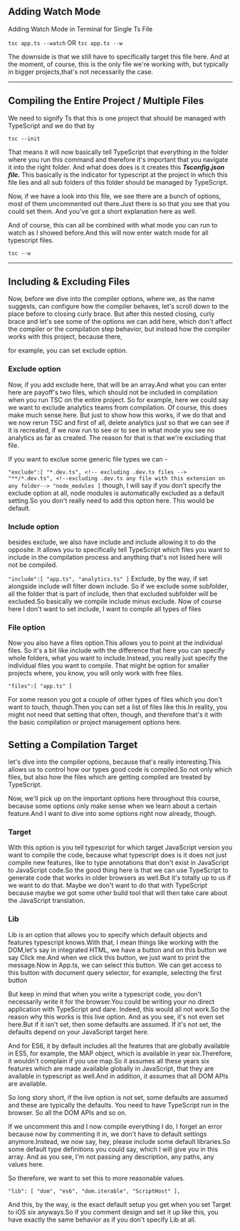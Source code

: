 ## Adding Watch Mode
Adding Watch Mode in Terminal for Single Ts File

`tsc app.ts --watch`   OR       `tsc app.ts --w`

The downside is that we still have to specifically target this file here.
And at the moment, of course, this is the only file we're working with, but typically in bigger projects,that's not necessarily the case.

----

## Compiling the Entire Project / Multiple Files

We need to signify Ts that this is one project that should be managed with TypeScript and we do that by 

`tsc --init`

That means it will now basically tell TypeScript that everything in the folder where you run this command and therefore it's important that you navigate it into the right folder.
And what does does is it creates this ***Tsconfig.json file.***
This basically is the indicator for typescript at the project in which this file lies and all sub folders of this folder should be managed by TypeScript.

Now, if we have a look into this file, we see there are a bunch of options, most of them uncommented out there.Just there is so that you see that you could set them.
And you've got a short explanation here as well.

And of course, this can all be combined with what mode you can run to watch as I showed before.And this will now enter watch mode for all typescript files.

`tsc --w`

----

## Including & Excluding Files

Now, before we dive into the compiler options, where we, as the name suggests, can configure how the compiler behaves, let's scroll down to the place before to closing curly brace.
But after this nested closing, curly brace and let's see some of the options we can add here, which don't affect the compiler or the compilation step behavior, but instead how the compiler works with this project, because there, 

for example, you can set exclude option.

### Exclude option

Now, if you add exclude here, that will be an array.And what you can enter here are payoff's two files, which should not be included in compilation when you run TSC on the entire project.
So for example, here we could say we want to exclude analytics teams from compilation.
Of course, this does make much sense here.
But just to show how this works, if we do that and we now rerun TSC and first of all, delete analytics just so that we can see if it is recreated, if we now run to see or to see in what mode you see no analytics as far as created.
The reason for that is that we're excluding that file.

If you want to exclue some generic file types we can - 

`
"exclude":[
    "*.dev.ts", <!-- excluding .dev.ts files -->
    "**/*.dev.ts", <!--excluding .dev.ts any file with this extension on any folder-->
    "node_modules
]
`
though, I will say if you don't specify the exclude option at all, node modules is automatically excluded as a default setting.So you don't really need to add this option here.
This would be default.

### Include option

besides exclude, we also have include and include allowing it to do the opposite.
It allows you to specifically tell TypeScript which files you want to include in the compilation process and anything that's not listed here will not be compiled.

`
"include":[
    "app.ts",
    "analytics.ts"
]
`
Exclude, by the way, if set alongside include will filter down include.
So if we exclude some subfolder, all the folder that is part of include, then that excluded subfolder will be excluded.So basically we compile include minus exclude.
Now of course here I don't want to set include, I want to compile all types of files

### File option

Now you also have a files option.This allows you to point at the individual files.
So it's a bit like include with the difference that here you can specify whole folders, what you want to include.Instead, you really just specify the individual files you want to compile.
That might be option for smaller projects where, you know, you will only work with free files.

`
"files":[
    "app.ts"
]
`

For some reason you got a couple of other types of files which you don't want to touch, though.Then you can set a list of files like this.In reality, you might not need that 
setting that often, though, and therefore that's it with the basic compilation or project management options here.

## Setting a Compilation Target

let's dive into the compiler options, because that's really interesting.This allows us to control how our types good code is compiled.So not only which files, but also how the files which are getting compiled are treated by TypeScript.


Now, we'll pick up on the important options here throughout this course, because some options only make sense when we learn about a certain feature.And I want to dive into some options right now already, though.

### Target

With this option is you tell typescript for which target JavaScript version you want
to compile the code, because what typescript does is it does not just compile new features, like to type annotations that don't exist in JavaScript to JavaScript code.So the good thing here is that we can use TypeScript to generate code that works in older browsers as
well.But it's totally up to us if we want to do that.
Maybe we don't want to do that with TypeScript because maybe we got some other build tool that will then take care about the JavaScript translation.

### Lib

Lib is an option that allows you to specify which default objects and features typescript knows.With that, I mean things like working with the DOM,let's say in integrated HTML, we have a button and on this button we say Click me.And when we click this button, we just want to print the message.Now in App.ts, we can select this button.
We can get access to this button with document query selector, for example, selecting the first button

But keep in mind that when you write a typescript code, you don't necessarily write it for the browser.You could be writing your no direct application with TypeScript and dare.
Indeed, this would all not work.So the reason why this works is this live option.
And as you see, it's not even set here.But if it isn't set, then some defaults are assumed.
If it's not set, the defaults depend on your JavaScript target here.

And for ES6, it by default includes all the features that are globally available in ES5, for
example, the MAP object, which is available in year six.Therefore, it wouldn't complain if you use map.So it assumes all these years six features which are made available globally in JavaScript, that they are available in typescript as well.And in addition, it assumes that all DOM APIs are available.

So long story short, if the live option is not set, some defaults are assumed and these are typically the defaults. You need to have TypeScript run in the browser. So all the DOM APIs and so on. 

If we uncomment this and I now compile everything I do, I forget an error because now by commenting it in, we don't have to default settings anymore.Instead, we now say, hey, please include some default libraries.So some default type definitions you could say, which I will give you in this array.
And as you see, I'm not passing any description, any paths, any values here.

So therefore, we want to set this to more reasonable values.

`
"lib": [
      "dom",
      "es6",
      "dom.iterable",
      "ScriptHost"
    ],  
`

And this, by the way, is the exact default setup you get when you set Target to iOS six anyways.So if you comment design and set it up like this, you have exactly the same behavior as if you don't specify Lib at all.